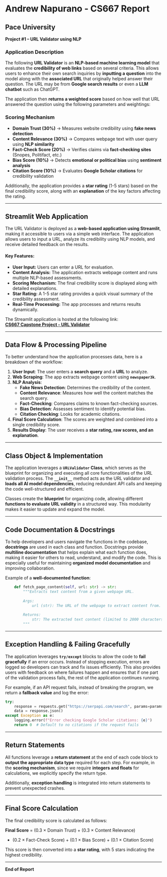 # Andrew Napurano - CS667 Report

## Pace University  
**Project #1 – URL Validator using NLP**  

### **Application Description**
The following **URL Validator** is an **NLP-based machine learning model** that evaluates the **credibility of web links** based on several criteria. This allows users to enhance their own search inquiries by **inputting a question** into the model along with the **associated URL** that originally helped answer their question. The URL may be from **Google search results** or even a **LLM chatbot** such as ChatGPT.  

The application then **returns a weighted score** based on how well that URL answered the question using the following parameters and weightings:

### **Scoring Mechanism**
- **Domain Trust (30%)** → Measures website credibility using **fake news detection**
- **Content Relevance (30%)** → Compares webpage text with user query using **NLP similarity**
- **Fact-Check Score (20%)** → Verifies claims via **fact-checking sites** (Snopes, Politifact, etc.)
- **Bias Score (10%)** → Detects **emotional or political bias** using **sentiment analysis**
- **Citation Score (10%)** → Evaluates **Google Scholar citations** for credibility validation

Additionally, the application provides a **star rating** (1-5 stars) based on the final credibility score, along with an **explanation** of the key factors affecting the rating.

---

## **Streamlit Web Application**
The URL Validator is deployed as a **web-based application using Streamlit**, making it accessible to users via a simple web interface. The application allows users to input a URL, analyze its credibility using NLP models, and receive detailed feedback on the results.

#### **Key Features:**
- **User Input:** Users can enter a URL for evaluation.
- **Content Analysis:** The application extracts webpage content and runs multiple NLP-based assessments.
- **Scoring Mechanism:** The final credibility score is displayed along with detailed explanations.
- **Star Rating:** A 1-5 star rating provides a quick visual summary of the credibility assessment.
- **Real-Time Processing:** The app processes and returns results dynamically.

The Streamlit application is hosted at the following link:  
[**CS667 Capstone Project - URL Validator**](https://cs667-capstone-projects-ivct4umpbiodihfmf5qbo6.streamlit.app/)

---

## **Data Flow & Processing Pipeline**
To better understand how the application processes data, here is a breakdown of the workflow:
1. **User Input**: The user enters a **search query** and a **URL** to analyze.
2. **Web Scraping**: The app extracts webpage content using **`newspaper3k`**.
3. **NLP Analysis**:
   - **Fake News Detection**: Determines the credibility of the content.
   - **Content Relevance**: Measures how well the content matches the search query.
   - **Fact-Checking**: Compares claims to known fact-checking sources.
   - **Bias Detection**: Assesses sentiment to identify potential bias.
   - **Citation Checking**: Looks for academic citations.
4. **Final Score Calculation**: The scores are weighted and combined into a single credibility score.
5. **Results Display**: The user receives a **star rating, raw scores, and an explanation**.

---

## **Class Object & Implementation**
The application leverages a **`URLValidator` Class**, which serves as the blueprint for organizing and executing all core functionalities of the URL validation process. The **`__init__`** method acts as the URL validator and **loads all AI model dependencies**, reducing redundant API calls and keeping the code well-structured and efficient.

Classes create the **blueprint** for organizing code, allowing different **functions to evaluate URL validity** in a structured way. This modularity makes it easier to update and expand the model.

---

## **Code Documentation & Docstrings**
To help developers and users navigate the functions in the codebase, **docstrings** are used in each class and function. Docstrings provide **multiline documentation** that helps explain what each function does, making it easier for others to read, understand, and modify the code. This is especially useful for maintaining **organized model documentation** and improving collaboration.

Example of a **well-documented function**:
```python
    def fetch_page_content(self, url: str) -> str:
        """Extracts text content from a given webpage URL.
        
        Args:
            url (str): The URL of the webpage to extract content from.
        
        Returns:
            str: The extracted text content (limited to 2000 characters).
        """
```

---

## **Exception Handling & Failing Gracefully**
The application leverages **`try/except`** blocks to allow the code to **fail gracefully** if an error occurs. Instead of stopping execution, errors are logged so developers can track and fix issues efficiently. This also provides users with feedback on where failures happen and ensures that if one part of the validation process fails, the rest of the application continues running.

For example, if an API request fails, instead of breaking the program, we return a **fallback value** and log the error:
```python
try:
    response = requests.get("https://serpapi.com/search", params=params)
    data = response.json()
except Exception as e:
    logging.error(f"Error checking Google Scholar citations: {e}")
    return 0  # Default to no citations if the request fails
```

---

## **Return Statements**
All functions leverage a **return statement** at the end of each code block to **output the appropriate data type** required for each step. For example, in the **scoring mechanism**, since we require **integers and floats** for calculations, we explicitly specify the return type.

Additionally, **exception handling** is integrated into return statements to prevent unexpected crashes.

---

## **Final Score Calculation**
The final credibility score is calculated as follows:

**Final Score** = (0.3 × Domain Trust) + (0.3 × Content Relevance)  
+ (0.2 × Fact-Check Score) + (0.1 × Bias Score) + (0.1 × Citation Score)

This score is then converted into a **star rating**, with 5 stars indicating the highest credibility.

---

**End of Report**


